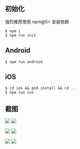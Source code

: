 ## 初始化

强烈推荐使用 npm@5+ 安装依赖

```
$ npm i
$ npm run init
```


## Android

```
$ npm run android
```


## iOS

```
$ cd ios && pod install && cd ..
$ npm run ios
```


## 截图

![](https://user-images.githubusercontent.com/1709072/26939304-8a802514-4ca9-11e7-82f7-e0c660d77fa2.png) ![](https://user-images.githubusercontent.com/1709072/26939380-bc738ce6-4ca9-11e7-9e59-29076afcbfdd.png)

![](https://user-images.githubusercontent.com/1709072/26939445-e7869cac-4ca9-11e7-8fd7-9399d5ee8850.png) ![](https://user-images.githubusercontent.com/1709072/26939459-f3901000-4ca9-11e7-9bf8-0949a8cec58c.png)

![](https://user-images.githubusercontent.com/1709072/26939479-04eb3050-4caa-11e7-91f6-4fff6fc137be.png) ![](https://user-images.githubusercontent.com/1709072/26939491-0b644084-4caa-11e7-9859-8788e44ac185.png)
